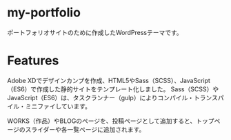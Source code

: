 # my-portfolio

ポートフォリオサイトのために作成したWordPressテーマです。

<!-- # DEMO

"hoge"の魅力が直感的に伝えわるデモ動画や図解を載せる -->


# Features

Adobe XDでデザインカンプを作成、HTML5やSass（SCSS）、JavaScript（ES6）で作成した静的サイトをテンプレート化しました。
Sass（SCSS）やJavaScript（ES6）は、タスクランナー（gulp）によりコンパイル・トランスパイル・ミニファイしています。

WORKS（作品）やBLOGのページを、投稿ページとして追加すると、トップページのスライダーや各一覧ページに追加されます。

<!-- # Requirement

* huga 3.5.2
* hogehuga 1.0.2 -->

<!-- # Installation

Requirementで列挙したライブラリなどのインストール方法を説明する

```bash
pip install huga_package
``` -->


<!-- # Usage

DBとルートディレクトリについての設定が必要です。


## (1)DBの設定

php/db/datasource.phpファイルへ、DB情報（ホスト・DB名・ユーザー名・パスワードなど）を入力してください。

必要に応じて、DSN（データソース名）も変更してください。

テストデータは、data.sqlファイルのSQLをご利用ください。


## (2)ルートディレクトリの設定

config.phpの定数「BASE_CONTEXT_PATH」に、ルートディレクトリ名を指定します。

```bash
define('BASE_CONTEXT_PATH', '/ルートディレクトリ名/');
```

.htaccessのエントリーポイントの設定にて、ルートディレクトリを指定します。

```bash
RewriteRule .? /ルートディレクトリ名/index.php
```


## (3)CSSを編集したいとき

CSSの編集は、_src/sass/内のscssファイルで行い、gulp.jsでコンパイルして、assets/css/内に出力されます。

CSSを編集する場合、まずは必要なパッケージをインストールします。

```bash
npm install
```

そして、gulp.jsでコンパイルします。

```bash
gulp release
``` -->

<!-- # Author

作成情報を列挙する

* 作成者
* 所属
* E-mail -->

<!-- # License
ライセンスを明示する

"hoge" is under [MIT license](https://en.wikipedia.org/wiki/MIT_License).

社内向けなら社外秘であることを明示してる

"hoge" is Confidential. -->



<!-- # アンケートアプリ

トピックについて複数の選択肢から回答したり、コメントしたりできるアンケートアプリです。


## 技術スタック

HTML5, CSS3, Sass(SCSS), JavaScript, PHP, SQL


## Features

HTML5やSass、JavaScript（ES6）、PHPを使って、MVCモデルで作成しました。
Sass（SCSS）は、タスクランナー（gulp）によりコンパイルしています。 -->
